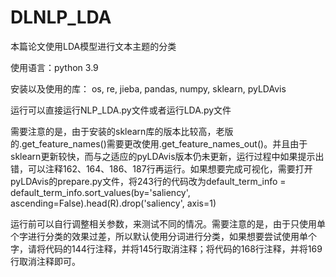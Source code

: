 # DLNLP_LDA
本篇论文使用LDA模型进行文本主题的分类

使用语言：python 3.9

安装以及使用的库：
os,
re,
jieba,
pandas,
numpy,
sklearn,
pyLDAvis

运行可以直接运行NLP_LDA.py文件或者运行LDA.py文件

需要注意的是，由于安装的sklearn库的版本比较高，老版的.get_feature_names()需要更改使用.get_feature_names_out()。并且由于sklearn更新较快，而与之适应的pyLDAvis版本仍未更新，运行过程中如果提示出错，可以注释162、164、186、187行再运行。如果想要完成可视化，需要打开pyLDAvis的prepare.py文件，将243行的代码改为default_term_info = default_term_info.sort_values(by='saliency', ascending=False).head(R).drop('saliency', axis=1)

运行前可以自行调整相关参数，来测试不同的情况。需要注意的是，由于只使用单个字进行分类的效果过差，所以默认使用分词进行分类，如果想要尝试使用单个字，请将代码的144行注释，并将145行取消注释；将代码的168行注释，并将169行取消注释即可。
